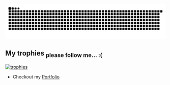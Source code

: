 [![Snake animation](https://raw.githubusercontent.com/ardszsantos/ardszsantos/output/snake.svg)](https://github.com/ardszsantos/ardszsantos)



## My trophies <sub>please follow me... :(</sub>
[![trophies](https://github-profile-trophy.vercel.app/?username=ardszsantos&theme=onedark&title=-Stars,-Reviews)](https://github.com/ryo-ma/github-profile-trophy)



- Checkout my [Portfolio](https://portifolio-senai.vercel.app/)


